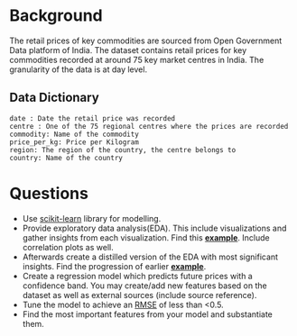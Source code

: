 # Background
The retail prices of key commodities are sourced from Open Government Data platform of India. The dataset contains retail prices for key commodities recorded at around 75 key market centres in India. The granularity of the data is at day level.

## Data Dictionary
```
date : Date the retail price was recorded
centre : One of the 75 regional centres where the prices are recorded
commodity: Name of the commodity
price_per_kg: Price per Kilogram
region: The region of the country, the centre belongs to
country: Name of the country
```

# Questions
 - Use [scikit-learn](http://scikit-learn.org) library for modelling.
 - Provide exploratory data analysis(EDA). This include visualizations and gather insights from each visualization. Find this **[example](https://bibinmjose.github.io/dsgramner/ipython_md/analysis.html)**. Include correlation plots as well.
 - Afterwards create a distilled version of the EDA with most significant insights. Find the progression of earlier **[example](https://bibinmjose.github.io/dsgramner/)**.
 - Create a regression model which predicts future prices with a confidence band. You may create/add new features based on the dataset as well as external sources (include source reference).
 - Tune the model to achieve an [RMSE](https://en.wikipedia.org/wiki/Mean_absolute_percentage_error) of less than <0.5.
 - Find the most important features from your model and substantiate them.
